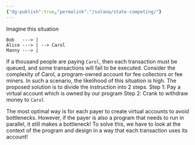 ```yaml
---
{"dg-publish":true,"permalink":"/solana/state-competing/"}
---
```


Imagine this situation

```
Bob   ---> |
Alice ---> | --> Carol
Manny ---> |
```

If a thousand people are paying `Carol`, then each transaction must be queued, and some transactions will fail to be executed.
Consider the complexity of Carol, a program-owned account for fee collectors or fee miners. In such a scenario, the likelihood of this situation is high. The proposed solution is to divide the instruction into 2 steps.
Step 1: Pay a virtual account which is owned by our program
Step 2: Crank to withdraw money to `Carol`

The most optimal way is for each payer to create virtual accounts to avoid bottlenecks. However, if the payer is also a program that needs to run in parallel, it still makes a bottleneck!
To solve this, we have to look at the context of the program and design in a way that each transaction uses its account!